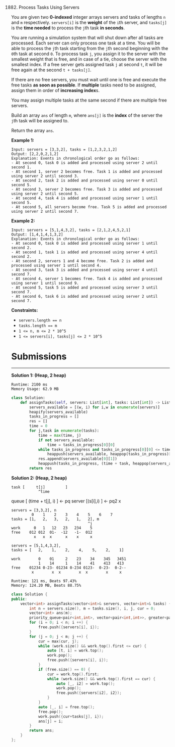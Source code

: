 1882. Process Tasks Using Servers

You are given two **0-indexed** integer arrays servers and tasks of lengths `n` and `m` respectively. `servers[i]` is the **weight** of the `i`th server, and `tasks[j]` is the **time needed** to process the `j`th task **in seconds**.

You are running a simulation system that will shut down after all tasks are processed. Each server can only process one task at a time. You will be able to process the `j`th task starting from the `j`th second beginning with the `0`th task at second `0`. To process task `j`, you assign it to the server with the smallest weight that is free, and in case of a tie, choose the server with the smallest index. If a free server gets assigned task `j` at second `t`, it will be free again at the second `t + tasks[j]`.

If there are no free servers, you must wait until one is free and execute the free tasks **as soon as possible**. If **multiple** tasks need to be assigned, assign them in order of **increasing index**s.

You may assign multiple tasks at the same second if there are multiple free servers.

Build an array `ans` of length `m`, where `ans[j]` is the **index** of the server the `j`th task will be assigned to.

Return the array `ans`.

 

**Example 1:**
```
Input: servers = [3,3,2], tasks = [1,2,3,2,1,2]
Output: [2,2,0,2,1,2]
Explanation: Events in chronological order go as follows:
- At second 0, task 0 is added and processed using server 2 until second 1.
- At second 1, server 2 becomes free. Task 1 is added and processed using server 2 until second 3.
- At second 2, task 2 is added and processed using server 0 until second 5.
- At second 3, server 2 becomes free. Task 3 is added and processed using server 2 until second 5.
- At second 4, task 4 is added and processed using server 1 until second 5.
- At second 5, all servers become free. Task 5 is added and processed using server 2 until second 7.
```

**Example 2:**
```
Input: servers = [5,1,4,3,2], tasks = [2,1,2,4,5,2,1]
Output: [1,4,1,4,1,3,2]
Explanation: Events in chronological order go as follows: 
- At second 0, task 0 is added and processed using server 1 until second 2.
- At second 1, task 1 is added and processed using server 4 until second 2.
- At second 2, servers 1 and 4 become free. Task 2 is added and processed using server 1 until second 4. 
- At second 3, task 3 is added and processed using server 4 until second 7.
- At second 4, server 1 becomes free. Task 4 is added and processed using server 1 until second 9. 
- At second 5, task 5 is added and processed using server 3 until second 7.
- At second 6, task 6 is added and processed using server 2 until second 7.
```

**Constraints:**

* `servers.length == n`
* `tasks.length == m`
* `1 <= n, m <= 2 * 10^5`
* `1 <= servers[i], tasks[j] <= 2 * 10^5`

# Submissions
---
**Solution 1: (Heap, 2 heap)**
```
Runtime: 2100 ms
Memory Usage: 62.9 MB
```
```python
class Solution:
    def assignTasks(self, servers: List[int], tasks: List[int]) -> List[int]:
        servers_available = [(w, i) for i,w in enumerate(servers)]
        heapify(servers_available)
        tasks_in_progress = []
        res = []
        time = 0
        for j,task in enumerate(tasks):
            time = max(time, j)
            if not servers_available:
                time = tasks_in_progress[0][0]
            while tasks_in_progress and tasks_in_progress[0][0] <= time:
                heappush(servers_available, heappop(tasks_in_progress)[1])
            res.append(servers_available[0][1])
            heappush(tasks_in_progress, (time + task, heappop(servers_available)))
        return res
```

**Solution 2: (Heap, 2 heap)**

    
    task [     t[j]         ]
                ^time
  queue        [    (time + t[j], i)        ] <- pq
  server [(s[i],i)   ] <-  pq2
              x

    servers = [3,3,2], n
             0    1    2    3    4    5    6    7
    tasks = [1,   2,   3,   2,   1,   2], m
                                      ^j
    work      0   1   12   23   234    5
    free    012 012  01-  -12   -1-  012
              x   x  x      x    x     x

    servers = [5,1,4,3,2], 
    tasks = [   2,    1,    2,    4,    5,    2,    1]

    work        0    01     2    23    34    345   3451
                1    14     1    14    41    413   413
    free    01234 0-23- 01234 0-234 0123-  0-23-  0-2--
             x        x  x        x  x        x     x

```
Runtime: 121 ms, Beats 97.43%
Memory: 124.20 MB, Beats 88.75%
```
```c++
class Solution {
public:
    vector<int> assignTasks(vector<int>& servers, vector<int>& tasks) {
        int n = servers.size(), m = tasks.size(), i, j, cur = 0;
        vector<int> ans(m);
        priority_queue<pair<int,int>, vector<pair<int,int>>, greater<pair<int,int>>> work, free;
        for (i = 0; i < n; i ++) {
            free.push({servers[i], i});
        }
        for (j = 0; j < m; j ++) {
            cur = max(cur, j);
            while (work.size() && work.top().first <= cur) {
                auto [t, i] = work.top();
                work.pop();
                free.push({servers[i], i});
            }
            if (free.size() == 0) {
                cur = work.top().first;
                while (work.size() && work.top().first == cur) {
                    auto [_, i2] = work.top();
                    work.pop();
                    free.push({servers[i2], i2});
                }
            }
            auto [_, i] = free.top();
            free.pop();
            work.push({cur+tasks[j], i});
            ans[j] = i;
        }
        return ans;
    }
};
```
